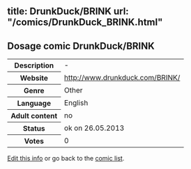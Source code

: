 title: DrunkDuck/BRINK
url: "/comics/DrunkDuck_BRINK.html"
---
Dosage comic DrunkDuck/BRINK
-----------------------------------------

<p id="msg"></p>
<script type="text/javascript">
if (window.location.search === '?edit_info_mail=sent_ok') {
  var elem = document.getElementById("msg");
  elem.innerHTML = 'Edited information sucessfully sent for review, which is usually done daily. Thanks!';
  elem.className = 'ok';
}
</script>
<table class="comicinfo">
<tr>
<th>Description</th><td>-</td>
</tr>
<tr>
<th>Website</th><td><a href="http://www.drunkduck.com/BRINK/">http://www.drunkduck.com/BRINK/</a></td>
</tr>
<tr>
<th>Genre</th><td>Other</td>
</tr>
<tr>
<th>Language</th><td>English</td>
</tr>
<tr>
<th>Adult content</th><td>no</td>
</tr>
<tr>
<th>Status</th><td>ok on 26.05.2013</td>
</tr>
<tr>
<th>Votes</th><td>0</td>
</tr>
</table>

[Edit this info](DrunkDuck_BRINK_edit.html) or go back to the [comic list](../comic-index.html).
